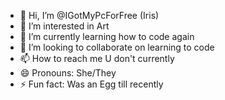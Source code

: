 - 👋 Hi, I’m @IGotMyPcForFree (Iris)
- 👀 I’m interested in Art
- 🌱 I’m currently learning how to code again
- 💞️ I’m looking to collaborate on learning to code
- 📫 How to reach me U don't currently
- 😄 Pronouns: She/They
- ⚡ Fun fact: Was an Egg till recently
